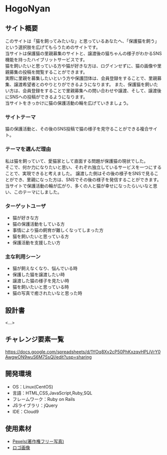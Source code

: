 # HogoNyan

## サイト概要
このサイトは「猫を飼ってみたいな」と思っているあなたへ、「保護猫を飼う」という選択肢を広げてもらうためのサイトです。<br>
当サイトは保護猫の里親募集のサイトと、譲渡後の猫ちゃんの様子がわかるSNS機能を持ったハイブリットサービスです。<br>
猫を飼いたいと思っている方や猫が好きな方は、ログインせずに、猫の画像や里親募集の投稿を閲覧することができます。<br>
実際に里親を募集したいという方や保護団体は、会員登録をすることで、里親募集、譲渡希望者とのやりとりができるようになります。
また、保護猫を飼いたい方は、会員登録をすることで里親募集への問い合わせや譲渡、そして、譲渡後にSNSへの投稿ができるようになります。<br>
当サイトをきっかけに猫の保護活動の輪を広げていきましょう。

### サイトテーマ
猫の保護活動と、その後のSNS投稿で猫の様子を見守ることができる複合サイト。

### テーマを選んだ理由
私は猫を飼っていて、愛猫家として直面する問題が保護猫の現状でした。<br>
そこで、何か力になりたいと思い、それぞれ独立しているサービスを一つにすることで、実現できると考えました。
譲渡した側はその後の様子をSNSで見ることができ、里親になった方は、SNSでその後の様子を発信することができます。<br>
当サイトで保護活動の輪が広がり、多くの人と猫が幸せになったらいいなと思い、このテーマにしました。

### ターゲットユーザ
- 猫が好きな方
- 猫の保護活動をしている方
- 事情により猫の飼育が難しくなってしまった方
- 猫を飼いたいと思っている方
- 保護活動を支援したい方


### 主な利用シーン
- 猫が飼えなくなり、悩んでいる時
- 保護した猫を譲渡したい時
- 譲渡した猫の様子を見たい時
- 猫を飼いたいと思っている時
- 猫の写真で癒されたいなと思った時


## 設計書
<...>

## チャレンジ要素一覧
<https://docs.google.com/spreadsheets/d/1YOq8Xv2cP50PhKxzqvHPLjVrY0AwgwON9wuS6M7SsQI/edit?usp=sharing>

## 開発環境
- OS：Linux(CentOS)
- 言語：HTML,CSS,JavaScript,Ruby,SQL
- フレームワーク：Ruby on Rails
- JSライブラリ：jQuery
- IDE：Cloud9

## 使用素材
- [Pexels(著作権フリー写真)](<https://www.pexels.com/ja-jp/>)
- [ロゴ画像](<https://www.canva.com/ja_jp/>)